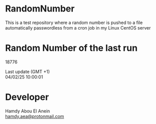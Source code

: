 # RandomNumber    
This is a test repository where a random number is pushed to a file automatically passwordless from a cron job in my Linux CentOS server    
# Random Number of the last run   
18776
      
Last update (GMT +1)    
04/02/25 10:00:01
# Developer    
Hamdy Abou El Anein   
hamdy.aea@protonmail.com
